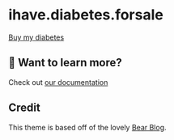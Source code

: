 # ihave.diabetes.forsale
  [Buy my diabetes](https://ihave.diabetes.forsale)

## 👀 Want to learn more?

Check out [our documentation](https://docs.astro.build)

## Credit

This theme is based off of the lovely [Bear Blog](https://github.com/HermanMartinus/bearblog/).
